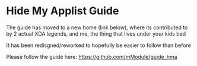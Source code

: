 # Hide My Applist Guide

The guide has moved to a new home (link below), where its contributed to by 2 actual XDA legends, and me, the thing that lives under your kids bed

It has been redisgned/reworked to hopefully be easier to follow than before

Please follow the guide here: https://github.com/mModule/guide_hma
